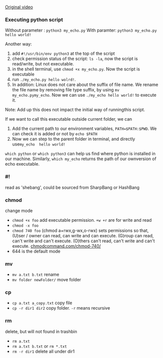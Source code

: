 [Original video](https://www.youtube.com/watch?v=bF7c8Owp_3Y)

### Executing python script
Without parameter : `python3 my_echo.py`
With paramter: `python3 my_echo.py hello world!`

Another way:
1. add `#!/usr/bin/env python3` at the top of the script
2. check permission status of the script: `ls -la`, now the script is read/write, but not executable.
3. in the shell terminal, use `chmod +x my_echo.py`. Now the script is executable
4. run `./my_echo.py hello wolrd!`.
5. In addition: Linux does not care about the suffix of file name. We rename the file name by removing file type suffix, by using `mv my_echo.pymy_echo`.  Now we can use `./my_echo hello world!` to execute it. 

Note: Add up this does not impact the initial way of runningthis script.

If we want to call this executable outside current folder, we can
1. Add the current path to our environment variables, `PATH=$PATH:$PWD`. We can check it is added or not by `echo $PATH`
2. Now we can step to the parent folder in terminal, and directly use`my_echo  hello world!`

`which python` or `which python3` can help us find where python is installed in our machine. Similarly, `which my_echo` returns the path of our ownversion  of echo executable.

### #!
read as 'shebang', could be sourced from SharpBang or HashBang

### chmod
change mode
- `chmod +x foo` add executable permission. `+w +r` are for write and read
- `chmod -x foo`
- `chmod 740 foo` (chmod a+rwx,g-wx,o-rwx) sets permissions so that, (U)ser / owner can read, can write and can execute. (G)roup can read, can't write and can't execute. (O)thers can't read, can't write and can't execute. [chmodcommand.com/chmod-740/](https://chmodcommand.com/chmod-740/)
- 644 is the default mode

### mv
- `mv a.txt b.txt` rename
- `mv folder newFolder/` move folder

### cp
- `cp a.txt a_copy.txt` copy file
- `cp -r dir1 dir2` copy folder. `-r` means recursive

### rm
delete, but will not found in trashbin
- `rm a.txt`
- `rm a.txt b.txt` or `rm *.txt`
- `rm -r dir1` delete all under dir1




